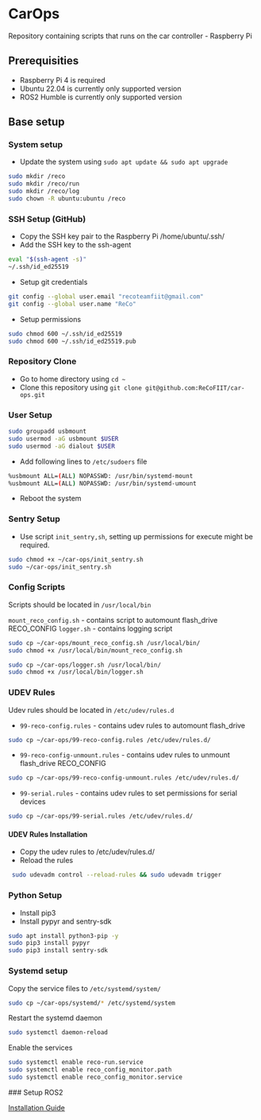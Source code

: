 # CarOps
Repository containing scripts that runs on the car controller - Raspberry Pi

## Prerequisities
- Raspberry Pi 4 is required
- Ubuntu 22.04 is currently only supported version
- ROS2 Humble is currently only supported version

## Base setup

### System setup
- Update the system using `sudo apt update && sudo apt upgrade`
```bash
sudo mkdir /reco
sudo mkdir /reco/run
sudo mkdir /reco/log
sudo chown -R ubuntu:ubuntu /reco
```

### SSH Setup (GitHub)
- Copy the SSH key pair to the Raspberry Pi /home/ubuntu/.ssh/
- Add the SSH key to the ssh-agent

```bash
eval "$(ssh-agent -s)"
~/.ssh/id_ed25519
```

- Setup git credentials

```bash
git config --global user.email "recoteamfiit@gmail.com"
git config --global user.name "ReCo"
```

- Setup permissions
```bash
sudo chmod 600 ~/.ssh/id_ed25519
sudo chmod 600 ~/.ssh/id_ed25519.pub
```

### Repository Clone
- Go to home directory using `cd ~`
- Clone this repository using `git clone git@github.com:ReCoFIIT/car-ops.git`


### User Setup

```bash
sudo groupadd usbmount
sudo usermod -aG usbmount $USER
sudo usermod -aG dialout $USER
```

- Add following lines to `/etc/sudoers` file

```bash
%usbmount ALL=(ALL) NOPASSWD: /usr/bin/systemd-mount
%usbmount ALL=(ALL) NOPASSWD: /usr/bin/systemd-umount
```

- Reboot the system


### Sentry Setup
- Use script `init_sentry,sh`, setting up permissions for execute might be required.

```bash
sudo chmod +x ~/car-ops/init_sentry.sh
sudo ~/car-ops/init_sentry.sh 
```

### Config Scripts

Scripts should be located in `/usr/local/bin`

`mount_reco_config.sh` - contains script to automount flash_drive RECO_CONFIG
`logger.sh` - contains logging script

```bash
sudo cp ~/car-ops/mount_reco_config.sh /usr/local/bin/
sudo chmod +x /usr/local/bin/mount_reco_config.sh 
```

```bash
sudo cp ~/car-ops/logger.sh /usr/local/bin/
sudo chmod +x /usr/local/bin/logger.sh
```

### UDEV Rules

Udev rules should be located in `/etc/udev/rules.d`

- `99-reco-config.rules` - contains udev rules to automount flash_drive 

```bash
sudo cp ~/car-ops/99-reco-config.rules /etc/udev/rules.d/
```

- `99-reco-config-unmount.rules` - contains udev rules to unmount flash_drive RECO_CONFIG

```bash
sudo cp ~/car-ops/99-reco-config-unmount.rules /etc/udev/rules.d/
```

- `99-serial.rules` - contains udev rules to set permissions for serial devices

```bash
sudo cp ~/car-ops/99-serial.rules /etc/udev/rules.d/
```

#### UDEV Rules Installation

- Copy the udev rules to /etc/udev/rules.d/
- Reload the rules 

```bash
 sudo udevadm control --reload-rules && sudo udevadm trigger
```

### Python Setup

- Install pip3
- Install pypyr and sentry-sdk

```bash
sudo apt install python3-pip -y
sudo pip3 install pypyr
sudo pip3 install sentry-sdk
```

### Systemd setup

Copy the service files to `/etc/systemd/system/`

```bash
sudo cp ~/car-ops/systemd/* /etc/systemd/system
```

Restart the systemd daemon

```bash
sudo systemctl daemon-reload
```

Enable the services

```bash
sudo systemctl enable reco-run.service
sudo systemctl enable reco_config_monitor.path
sudo systemctl enable reco_config_monitor.service
```

### Setup ROS2

[Installation Guide](https://github.com/ReCoFIIT/ros2_ws/blob/master/README.md)
